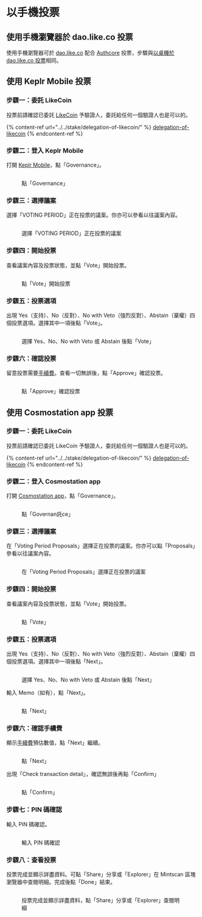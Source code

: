 # 以手機投票

## 使用手機瀏覽器於 dao.like.co 投票 <a href="#delegate-via-dao.like.co" id="delegate-via-dao.like.co"></a>

使用手機瀏覽器可於 [dao.like.co](https://dao.like.co/) 配合 [Authcore](../../../user-guide/liker-id/register/) 投票，步驟與[以桌機於 dao.like.co 投票](on-desktop.md#wu-dao.like.co-tou-piao)相同。

## 使用 Keplr Mobile 投票

### 步驟一：委託 LikeCoin

投票前請確認已委託 [LikeCoin](https://like.co/) 予驗證人，委託給任何一個驗證人也是可以的。

{% content-ref url="../../stake/delegation-of-likecoin/" %}
[delegation-of-likecoin](../../stake/delegation-of-likecoin/)
{% endcontent-ref %}

### 步驟二：登入 Keplr Mobile

打開 [Keplr Mobile](../../wallet/keplr-mobile/)，點「Governance」。

<figure><img src="../../../.gitbook/assets/Keplr mobile vote 1.png" alt=""><figcaption><p>點「Governance」</p></figcaption></figure>

### 步驟三：選擇議案

選擇「VOTING PERIOD」正在投票的議案。你亦可以參看以往議案內容。

<figure><img src="../../../.gitbook/assets/Keplr mobile vote 2.png" alt=""><figcaption><p>選擇「VOTING PERIOD」正在投票的議案</p></figcaption></figure>

### 步驟四：開始投票

查看議案內容及投票狀態，並點「Vote」開始投票。

<figure><img src="../../../.gitbook/assets/Keplr mobile vote 3.png" alt=""><figcaption><p>點「Vote」開始投票</p></figcaption></figure>

### 步驟五：投票選項

出現 Yes（支持）、No（反對）、No with Veto（強烈反對）、Abstain（棄權）四個投票選項。選擇其中一項後點「Vote」。

<figure><img src="../../../.gitbook/assets/Keplr mobile vote 4.png" alt=""><figcaption><p>選擇 Yes、No、No with Veto 或 Abstain 後點「Vote」</p></figcaption></figure>

### 步驟六：確認投票

留意投票需要[手續費](../../wallet/transaction-fee.md)。查看一切無誤後，點「Approve」確認投票。

<figure><img src="../../../.gitbook/assets/Keplr mobile vote 5.png" alt=""><figcaption><p>點「Approve」確認投票</p></figcaption></figure>

## 使用 Cosmostation app 投票

### 步驟一：委託 LikeCoin

投票前請確認已委託 LikeCoin 予驗證人，委託給任何一個驗證人也是可以的。

{% content-ref url="../../stake/delegation-of-likecoin/" %}
[delegation-of-likecoin](../../stake/delegation-of-likecoin/)
{% endcontent-ref %}

### 步驟二：登入 Cosmostation app

打開 [Cosmostation app](../../wallet/cosmostation-mobile/)，點「Governance」。

<figure><img src="../../../.gitbook/assets/Cosmostation mobile vote 1.png" alt=""><figcaption><p>點「Governan託ce」</p></figcaption></figure>

### 步驟三：選擇議案

在「Voting Period Proposals」選擇正在投票的議案。你亦可以點「Proposals」參看以往議案內容。

<figure><img src="../../../.gitbook/assets/Cosmostation mobile vote 2.png" alt=""><figcaption><p>在「Voting Period Proposals」選擇正在投票的議案</p></figcaption></figure>

### 步驟四：開始投票

查看議案內容及投票狀態，並點「Vote」開始投票。

<figure><img src="../../../.gitbook/assets/Cosmostation mobile vote 3.png" alt=""><figcaption><p>點「Vote」</p></figcaption></figure>

### 步驟五：投票選項

出現 Yes（支持）、No（反對）、No with Veto（強烈反對）、Abstain（棄權）四個投票選項。選擇其中一項後點「Next」。

<figure><img src="../../../.gitbook/assets/Cosmostation mobile vote 4.png" alt=""><figcaption><p>選擇 Yes、No、No with Veto 或 Abstain 後點「Next」</p></figcaption></figure>

輸入 Memo（如有），點「Next」。

<figure><img src="../../../.gitbook/assets/Cosmostation mobile vote 5.png" alt=""><figcaption><p>點「Next」</p></figcaption></figure>

### 步驟六：確認手續費

顯示[手續費](../../wallet/transaction-fee.md)預估數值，點「Next」繼續。

<figure><img src="../../../.gitbook/assets/Cosmostation mobile vote 6.png" alt=""><figcaption><p>點「Next」</p></figcaption></figure>

出現「Check transaction detail」，確認無誤後再點「Confirm」

<figure><img src="../../../.gitbook/assets/Cosmostation mobile vote 7.png" alt=""><figcaption><p>點「Confirm」</p></figcaption></figure>

### 步驟七：PIN 碼確認

輸入 PIN 碼確認。

<figure><img src="../../../.gitbook/assets/Cosmostation mobile send 7.jpg" alt=""><figcaption><p>輸入 PIN 碼確認</p></figcaption></figure>

### 步驟八：查看投票

投票完成並顯示詳盡資料。可點「Share」分享或「Explorer」在 Mintscan 區塊瀏覽器中查閱明細。完成後點「Done」結束。

<figure><img src="../../../.gitbook/assets/Cosmostation mobile vote 8.png" alt=""><figcaption><p>投票完成並顯示詳盡資料，點「Share」分享或「Explorer」查閱明細</p></figcaption></figure>

